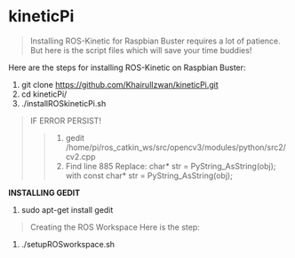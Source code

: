 # kineticPi

> Installing ROS-Kinetic for Raspbian Buster requires a lot of patience. But here is the script files which will save your time buddies!

Here are the steps for installing ROS-Kinetic on Raspbian Buster:
1. git clone https://github.com/KhairulIzwan/kineticPi.git
2. cd kineticPi/
3. ./installROSkineticPi.sh

> IF ERROR PERSIST!
>> 1. gedit /home/pi/ros_catkin_ws/src/opencv3/modules/python/src2/cv2.cpp
>> 2. Find line 885
>> Replace:
>> char* str = PyString_AsString(obj);
>> with
>> const char* str = PyString_AsString(obj);

**INSTALLING GEDIT**
1. sudo apt-get install gedit

> Creating the ROS Workspace
Here is the step:
1. ./setupROSworkspace.sh
